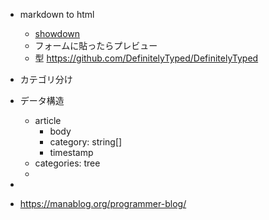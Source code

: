 

* markdown to html
  * [showdown](https://github.com/showdownjs/showdown)
  * フォームに貼ったらプレビュー
  * 型 https://github.com/DefinitelyTyped/DefinitelyTyped
* カテゴリ分け
* データ構造
  * article
    * body
    * category: string[]
    * timestamp
  * categories: tree
  * 

* 
* https://manablog.org/programmer-blog/
